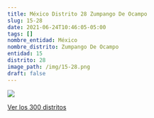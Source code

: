 ```yaml
---
title: México Distrito 28 Zumpango De Ocampo
slug: 15-28
date: 2021-06-24T10:46:05-05:00
tags: []
nombre_entidad: México
nombre_distrito: Zumpango De Ocampo
entidad: 15
distrito: 28
image_path: /img/15-28.png
draft: false
---
```


![](/img/15-28.png)

[Ver los 300 distritos](/docs/elecciones-2021)
